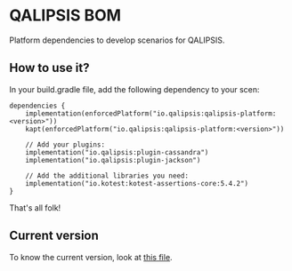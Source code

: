 # QALIPSIS BOM

Platform dependencies to develop scenarios for QALIPSIS.

## How to use it?

In your build.gradle file, add the following dependency to your scen:

```
dependencies {
    implementation(enforcedPlatform("io.qalipsis:qalipsis-platform:<version>"))
    kapt(enforcedPlatform("io.qalipsis:qalipsis-platform:<version>"))
    
    // Add your plugins:
    implementation("io.qalipsis:plugin-cassandra")
    implementation("io.qalipsis:plugin-jackson")
    
    // Add the additional libraries you need:
    implementation("io.kotest:kotest-assertions-core:5.4.2")
}
```

That's all folk!

## Current version

To know the current version, look at [this file](./project.version).
